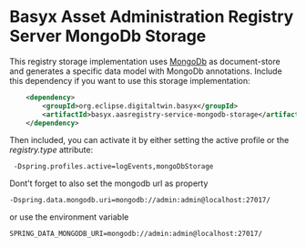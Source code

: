 # Basyx Asset Administration Registry Server MongoDb Storage

This registry storage implementation uses [MongoDb](https://www.mongodb.com/) as document-store and generates a specific data model with MongoDb annotations. Include this dependency if you want to use this storage implementation:

```xml
	<dependency>
		<groupId>org.eclipse.digitaltwin.basyx</groupId>
		<artifactId>basyx.aasregistry-service-mongodb-storage</artifactId>
	</dependency>
```

Then included, you can activate it by either setting the active profile or the *registry.type* attribute:

```
 -Dspring.profiles.active=logEvents,mongoDbStorage
```

Dont't forget to also set the mongodb url as property

```
-Dspring.data.mongodb.uri=mongodb://admin:admin@localhost:27017/
```

or use the environment variable

```
SPRING_DATA_MONGODB_URI=mongodb://admin:admin@localhost:27017/
```